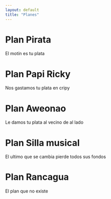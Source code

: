```yaml
---
layout: default
title: "Planes"
---
```


# Plan Pirata
El motín es tu plata

# Plan Papi Ricky
Nos gastamos tu plata en cripy

# Plan Aweonao
Le damos tu plata al vecino de al lado

# Plan Silla musical
El ultimo que se cambia pierde todos sus fondos

# Plan Rancagua
El plan que no existe
